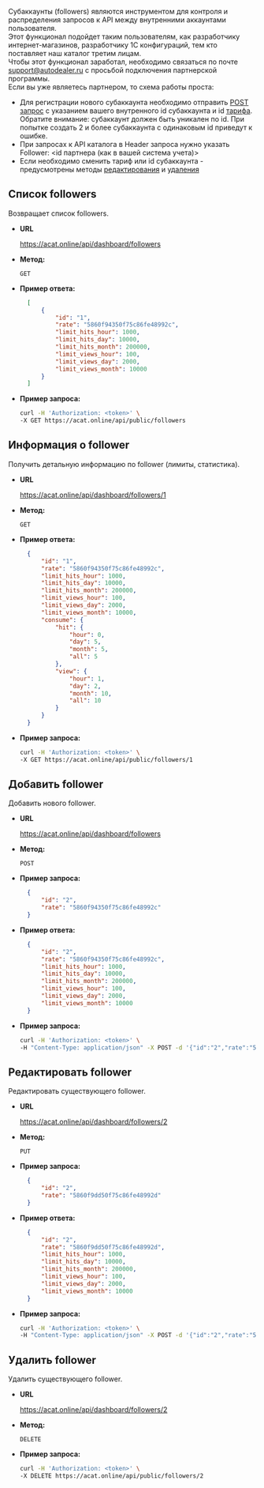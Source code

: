 Субаккаунты (followers) являются инструментом для контроля и распределения запросов к API между внутренними аккаунтами пользователя.  
Этот функционал подойдет таким пользователям, как разработчику интернет-магазинов, разработчику 1С конфигураций, тем кто поставляет наш каталог третим лицам.  
Чтобы этот функционал заработал, необходимо связаться по почте support@autodealer.ru с просьбой подключения партнерской программы.  
Если вы уже являетесь партнером, то схема работы проста:
- Для регистрации нового субаккаунта необходимо отправить [POST запрос](#Добавить-follower) с указанием вашего внутренного id субаккаунта и id [тарифа](https://github.com/Nazgard/catalog-api-documentation/blob/master/rates.md).
  Обратите внимание: субаккаунт должен быть уникален по id. При попытке создать 2 и более субаккаунта с одинаковым id приведут к ошибке.
- При запросах к API каталога в Header запроса нужно указать Follower: <id партнера (как в вашей система учета)>
- Если необходимо сменить тариф или id субаккаунта - предусмотрены методы [редактирования](#Редактировать-follower) и [удаления](#Удалить-follower)


**Список followers**
----
  Возвращает список followers.

* **URL**

  https://acat.online/api/dashboard/followers

* **Метод:**

  `GET`

* **Пример ответа:**
  ```json
    [
        {
            "id": "1",
            "rate": "5860f94350f75c86fe48992c",
            "limit_hits_hour": 1000,
            "limit_hits_day": 10000,
            "limit_hits_month": 200000,
            "limit_views_hour": 100,
            "limit_views_day": 2000,
            "limit_views_month": 10000
        }
    ]
  ```

* **Пример запроса:**

  ```bash
  curl -H 'Authorization: <token>' \
  -X GET https://acat.online/api/public/followers
  ```






**Информация о follower**
----
  Получить детальную информацию по follower (лимиты, статистика).

* **URL**

  https://acat.online/api/dashboard/followers/1

* **Метод:**

  `GET`

* **Пример ответа:**
  ```json
    {
        "id": "1",
        "rate": "5860f94350f75c86fe48992c",
        "limit_hits_hour": 1000,
        "limit_hits_day": 10000,
        "limit_hits_month": 200000,
        "limit_views_hour": 100,
        "limit_views_day": 2000,
        "limit_views_month": 10000,
        "consume": {
            "hit": {
                "hour": 0,
                "day": 5,
                "month": 5,
                "all": 5
            },
            "view": {
                "hour": 1,
                "day": 2,
                "month": 10,
                "all": 10
            }
        }
    }
  ```

* **Пример запроса:**

  ```bash
  curl -H 'Authorization: <token>' \
  -X GET https://acat.online/api/public/followers/1
  ```





**Добавить follower**
----
  Добавить нового follower.

* **URL**

  https://acat.online/api/dashboard/followers

* **Метод:**

  `POST`

* **Пример запроса:**
  ```json
    {
        "id": "2",
        "rate": "5860f94350f75c86fe48992c"
    }
  ```

* **Пример ответа:**
  ```json
    {
        "id": "2",
        "rate": "5860f94350f75c86fe48992c",
        "limit_hits_hour": 1000,
        "limit_hits_day": 10000,
        "limit_hits_month": 200000,
        "limit_views_hour": 100,
        "limit_views_day": 2000,
        "limit_views_month": 10000
    }
  ```

* **Пример запроса:**

  ```bash
  curl -H 'Authorization: <token>' \
  -H "Content-Type: application/json" -X POST -d '{"id":"2","rate":"5860f94350f75c86fe48992c"}' https://acat.online/api/public/followers
  ```




**Редактировать follower**
----
  Редактировать существующего follower.

* **URL**

  https://acat.online/api/dashboard/followers/2

* **Метод:**

  `PUT`

* **Пример запроса:**
  ```json
    {
        "id": "2",
        "rate": "5860f9dd50f75c86fe48992d"
    }
  ```

* **Пример ответа:**
  ```json
    {
        "id": "2",
        "rate": "5860f9dd50f75c86fe48992d",
        "limit_hits_hour": 1000,
        "limit_hits_day": 10000,
        "limit_hits_month": 200000,
        "limit_views_hour": 100,
        "limit_views_day": 2000,
        "limit_views_month": 10000
    }
  ```

* **Пример запроса:**

  ```bash
  curl -H 'Authorization: <token>' \
  -H "Content-Type: application/json" -X POST -d '{"id":"2","rate":"5860f9dd50f75c86fe48992d"}' https://acat.online/api/public/followers
  ```




**Удалить follower**
----
  Удалить существующего follower.

* **URL**

  https://acat.online/api/dashboard/followers/2

* **Метод:**

  `DELETE`

* **Пример запроса:**

  ```bash
  curl -H 'Authorization: <token>' \
  -X DELETE https://acat.online/api/public/followers/2
  ```
